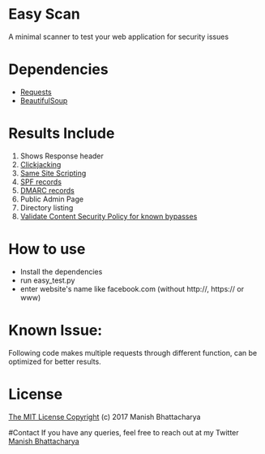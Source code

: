 # Easy Scan

 A minimal scanner to test your web application for security issues


# Dependencies

- [Requests](http://docs.python-requests.org/en/master/)
- [BeautifulSoup](https://www.crummy.com/software/BeautifulSoup/bs4/doc/)


# Results Include

1. Shows Response header
2. [Clickjacking](https://www.owasp.org/index.php/Clickjacking) 
3. [Same Site Scripting](https://www.acunetix.com/vulnerabilities/web/same-site-scripting)
4. [SPF records](https://support.google.com/a/answer/33786?hl=en)
5. [DMARC records](https://support.google.com/a/answer/2466563?hl=en)
6. Public Admin Page
7. Directory listing
8. [Validate Content Security Policy for known bypasses](https://en.wikipedia.org/wiki/Content_Security_Policy)


# How to use
- Install the dependencies
- run easy_test.py
- enter website's name like facebook.com (without http://, https:// or www) 


# Known Issue:
Following code makes multiple requests through different function, can be optimized for better results.

# License

[The MIT License Copyright](https://opensource.org/licenses/MIT) (c) 2017 Manish Bhattacharya

#Contact
If you have any queries, feel free to reach out at my Twitter [Manish Bhattacharya](https://twitter.com/introvertmac007)





